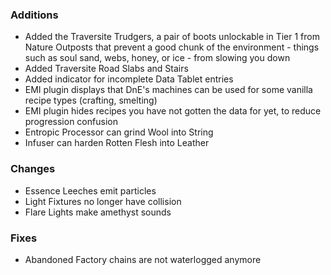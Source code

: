 ### Additions
- Added the Traversite Trudgers, a pair of boots unlockable in Tier 1 from Nature Outposts that prevent a good chunk of the environment - things such as soul sand, webs, honey, or ice - from slowing you down
- Added Traversite Road Slabs and Stairs
- Added indicator for incomplete Data Tablet entries
- EMI plugin displays that DnE's machines can be used for some vanilla recipe types (crafting, smelting)
- EMI plugin hides recipes you have not gotten the data for yet, to reduce progression confusion
- Entropic Processor can grind Wool into String
- Infuser can harden Rotten Flesh into Leather

### Changes
- Essence Leeches emit particles
- Light Fixtures no longer have collision
- Flare Lights make amethyst sounds

### Fixes
- Abandoned Factory chains are not waterlogged anymore